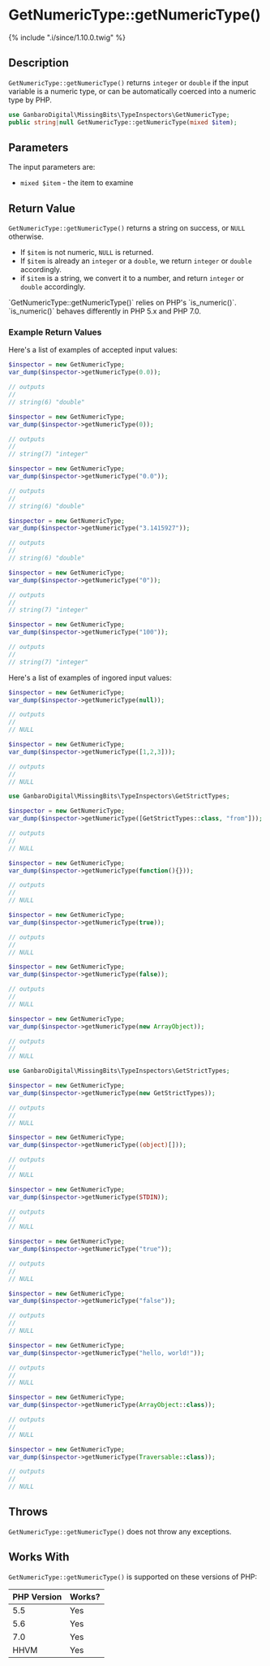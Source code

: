 # GetNumericType::getNumericType()

{% include ".i/since/1.10.0.twig" %}

## Description

`GetNumericType::getNumericType()` returns `integer` or `double` if the input variable is a numeric type, or can be automatically coerced into a numeric type by PHP.

```php
use GanbaroDigital\MissingBits\TypeInspectors\GetNumericType;
public string|null GetNumericType::getNumericType(mixed $item);
```

## Parameters

The input parameters are:

- `mixed $item` - the item to examine

## Return Value

`GetNumericType::getNumericType()` returns a string on success, or `NULL` otherwise.

* If `$item` is not numeric, `NULL` is returned.
* If `$item` is already an `integer` or a `double`, we return `integer` or `double` accordingly.
* if `$item` is a string, we convert it to a number, and return `integer` or `double` accordingly.

<div class="callout warning" markdown="1">
`GetNumericType::getNumericType()` relies on PHP's `is_numeric()`. `is_numeric()` behaves differently in PHP 5.x and PHP 7.0.
</div>

### Example Return Values

Here's a list of examples of accepted input values:

```php
$inspector = new GetNumericType;
var_dump($inspector->getNumericType(0.0));

// outputs
//
// string(6) "double"
```

```php
$inspector = new GetNumericType;
var_dump($inspector->getNumericType(0));

// outputs
//
// string(7) "integer"
```

```php
$inspector = new GetNumericType;
var_dump($inspector->getNumericType("0.0"));

// outputs
//
// string(6) "double"
```

```php
$inspector = new GetNumericType;
var_dump($inspector->getNumericType("3.1415927"));

// outputs
//
// string(6) "double"
```

```php
$inspector = new GetNumericType;
var_dump($inspector->getNumericType("0"));

// outputs
//
// string(7) "integer"
```

```php
$inspector = new GetNumericType;
var_dump($inspector->getNumericType("100"));

// outputs
//
// string(7) "integer"
```

Here's a list of examples of ingored input values:

```php
$inspector = new GetNumericType;
var_dump($inspector->getNumericType(null));

// outputs
//
// NULL
```

```php
$inspector = new GetNumericType;
var_dump($inspector->getNumericType([1,2,3]));

// outputs
//
// NULL
```

```php
use GanbaroDigital\MissingBits\TypeInspectors\GetStrictTypes;

$inspector = new GetNumericType;
var_dump($inspector->getNumericType([GetStrictTypes::class, "from"]));

// outputs
//
// NULL
```

```php
$inspector = new GetNumericType;
var_dump($inspector->getNumericType(function(){}));

// outputs
//
// NULL
```

```php
$inspector = new GetNumericType;
var_dump($inspector->getNumericType(true));

// outputs
//
// NULL
```

```php
$inspector = new GetNumericType;
var_dump($inspector->getNumericType(false));

// outputs
//
// NULL
```

```php
$inspector = new GetNumericType;
var_dump($inspector->getNumericType(new ArrayObject));

// outputs
//
// NULL
```

```php
use GanbaroDigital\MissingBits\TypeInspectors\GetStrictTypes;

$inspector = new GetNumericType;
var_dump($inspector->getNumericType(new GetStrictTypes));

// outputs
//
// NULL
```

```php
$inspector = new GetNumericType;
var_dump($inspector->getNumericType((object)[]));

// outputs
//
// NULL
```

```php
$inspector = new GetNumericType;
var_dump($inspector->getNumericType(STDIN));

// outputs
//
// NULL
```

```php
$inspector = new GetNumericType;
var_dump($inspector->getNumericType("true"));

// outputs
//
// NULL
```

```php
$inspector = new GetNumericType;
var_dump($inspector->getNumericType("false"));

// outputs
//
// NULL
```

```php
$inspector = new GetNumericType;
var_dump($inspector->getNumericType("hello, world!"));

// outputs
//
// NULL
```

```php
$inspector = new GetNumericType;
var_dump($inspector->getNumericType(ArrayObject::class));

// outputs
//
// NULL
```

```php
$inspector = new GetNumericType;
var_dump($inspector->getNumericType(Traversable::class));

// outputs
//
// NULL
```

## Throws

`GetNumericType::getNumericType()` does not throw any exceptions.

## Works With

`GetNumericType::getNumericType()` is supported on these versions of PHP:

PHP Version | Works?
------------|-------
5.5 | Yes
5.6 | Yes
7.0 | Yes
HHVM | Yes
